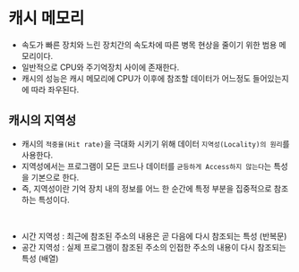# 캐시 메모리
- 속도가 빠른 장치와 느린 장치간의 속도차에 따른 병목 현상을 줄이기 위한 범용 메모리이다.  
- 일반적으로 CPU와 주기억장치 사이에 존재한다.
- 캐시의 성능은 캐시 메모리에 CPU가 이후에 참조할 데이터가 어느정도 들어있는지에 따라 좌우된다.

## 캐시의 지역성
- 캐시의 `적중율(Hit rate)`을 극대화 시키기 위해 데이터 `지역성(Locality)의 원리`를 사용한다.  
- 지역성에서는 프로그램이 모든 코드나 데이터를 `균등하게 Access하지 않는다`는 특성을 기본으로 한다.
- 즉, 지역성이란 기억 장치 내의 정보를 어느 한 순간에 특정 부분을 집중적으로 참조하는 특성이다.

</br>

- 시간 지역성 : 최근에 참조된 주소의 내용은 곧 다음에 다시 참조되는 특성 (반복문)
- 공간 지역성 : 실제 프로그램이 참조된 주소의 인접한 주소의 내용이 다시 참조되는 특성 (배열)
